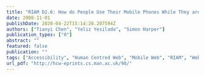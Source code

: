 ```yaml
---
title: "RIAM D2.6: How do People Use Their Mobile Phones While They are Walking? A Field Study of Real-World Small Device Usage"
date: 2008-11-01
publishDate: 2020-04-22T15:14:20.207594Z
authors: ["Tianyi Chen", "Yeliz Yesilada", "Simon Harper"]
publication_types: ["0"]
abstract: ""
featured: false
publication: ""
tags: ["Accessibility", "Human Centred Web", "Mobile Web", "RIAM", "Web Accessibility"]
url_pdf: "http://hcw-eprints.cs.man.ac.uk/98/"
---
```


